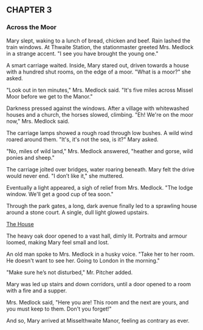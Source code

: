## CHAPTER 3
### Across the Moor
Mary slept, waking to a lunch of bread, chicken and beef. Rain lashed the train windows. At Thwaite Station, the stationmaster greeted Mrs. Medlock in a strange accent. "I see you have brought the young one."

A smart carriage waited. Inside, Mary stared out, driven towards a house with a hundred shut rooms, on the edge of a moor. "What is a moor?" she asked.

"Look out in ten minutes," Mrs. Medlock said. "It's five miles across Missel Moor before we get to the Manor."

Darkness pressed against the windows. After a village with whitewashed houses and a church, the horses slowed, climbing. "Eh! We're on the moor now," Mrs. Medlock said.

The carriage lamps showed a rough road through low bushes. A wild wind roared around them. "It's, it's not the sea, is it?" Mary asked.

"No, miles of wild land," Mrs. Medlock answered, "heather and gorse, wild ponies and sheep."

The carriage jolted over bridges, water roaring beneath. Mary felt the drive would never end. "I don’t like it," she muttered.

Eventually a light appeared, a sigh of relief from Mrs. Medlock. "The lodge window. We'll get a good cup of tea soon."

Through the park gates, a long, dark avenue finally led to a sprawling house around a stone court. A single, dull light glowed upstairs.

[The House](chapter_3.jpeg)

The heavy oak door opened to a vast hall, dimly lit. Portraits and armour loomed, making Mary feel small and lost.

An old man spoke to Mrs. Medlock in a husky voice. "Take her to her room. He doesn't want to see her. Going to London in the morning."

"Make sure he’s not disturbed," Mr. Pitcher added.

Mary was led up stairs and down corridors, until a door opened to a room with a fire and a supper.

Mrs. Medlock said, "Here you are! This room and the next are yours, and you must keep to them. Don't you forget!"

And so, Mary arrived at Misselthwaite Manor, feeling as contrary as ever.